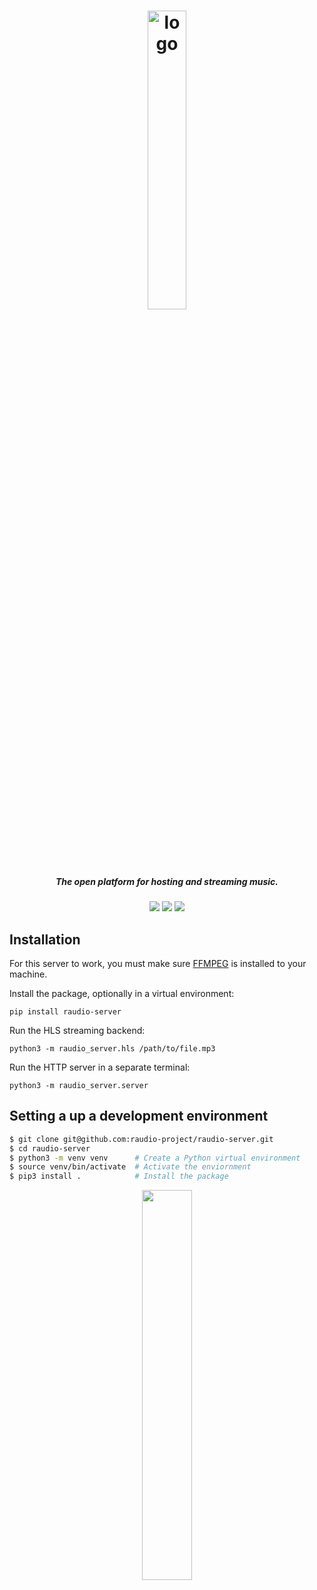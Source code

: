<h1 align="center"><img src="https://raudio-project.github.io/assets/raudio_logo.png" alt="logo" width="35%"></h1>
<h5 align="center"><i align="center">The open platform for hosting and streaming music.</i></h5>

<p align="center">
  <img src="https://img.shields.io/badge/release-coming%20soon-blue">
  <img src="https://img.shields.io/github/license/raudio-project/raudio-server?color=red">
  <img src="https://img.shields.io/github/issues/raudio-project/raudio-server?color=green">
</p>

## Installation

For this server to work, you must make sure [FFMPEG](https://ffmpeg.org/)
is installed to your machine.

Install the package, optionally in a virtual environment:

`pip install raudio-server`

Run the HLS streaming backend:

`python3 -m raudio_server.hls /path/to/file.mp3`

Run the HTTP server in a separate terminal:

`python3 -m raudio_server.server`

## Setting a up a development environment
```sh
$ git clone git@github.com:raudio-project/raudio-server.git
$ cd raudio-server
$ python3 -m venv venv      # Create a Python virtual environment
$ source venv/bin/activate  # Activate the enviornment
$ pip3 install .            # Install the package
```

<p align="center">
<img src="https://yld.moe/raw/lOk.png" width="40%">
</p>
